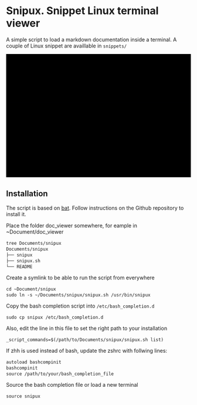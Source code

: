 # Snipux. Snippet Linux terminal viewer

A simple script to load a markdown documentation inside a terminal.
A couple of Linux snippet are availlable in `snippets/`

![snipuw Demo](./snipux_demo.gif)

## Installation

The script is based on [bat](https://github.com/sharkdp/bat).
Follow instructions on the Github repository to install it.

Place the folder doc_viewer somewhere, for eample in ~Document/doc_viewer
```
tree Documents/snipux
Documents/snipux
├── snipux
├── snipux.sh
└── README
```

Create a symlink to be able to run the script from everywhere
```
cd ~Document/snipux
sudo ln -s ~/Documents/snipux/snipux.sh /usr/bin/snipux
```

Copy the bash completion script into `/etc/bash_completion.d`
```
sudo cp snipux /etc/bash_completion.d
```

Also, edit the line in this file to set the right path to your installation
```
_script_commands=$(/path/to/Documents/snipux/snipux.sh list)
```

If zhh is used instead of bash, update the zshrc with follwing lines:
```
autoload bashcompinit
bashcompinit
source /path/to/your/bash_completion_file
```

Source the bash completion file or load a new terminal
```
source snipux
```
